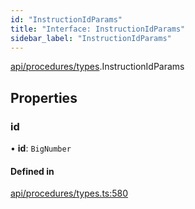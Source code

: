 ```yaml
---
id: "InstructionIdParams"
title: "Interface: InstructionIdParams"
sidebar_label: "InstructionIdParams"
---
```


[api/procedures/types](../../../../../modules/API/Procedures/Types/Types.md).InstructionIdParams

## Properties

### id

• **id**: `BigNumber`

#### Defined in

[api/procedures/types.ts:580](https://github.com/PolymeshAssociation/polymesh-sdk/blob/968f8d70c/src/api/procedures/types.ts#L580)
